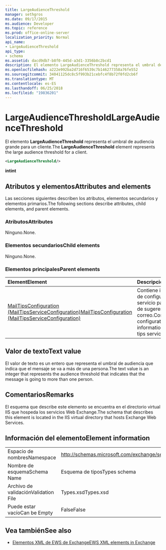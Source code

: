 ```yaml
---
title: LargeAudienceThreshold
manager: sethgros
ms.date: 09/17/2015
ms.audience: Developer
ms.topic: reference
ms.prod: office-online-server
localization_priority: Normal
api_name:
- LargeAudienceThreshold
api_type:
- schema
ms.assetid: dacd9db7-b8f0-445d-a3d1-3356b8c2bcd1
description: El elemento LargeAudienceThreshold representa el umbral de audiencia grande para un cliente.
ms.openlocfilehash: a222e992ba2d716f6539c7b146277358a76fe552
ms.sourcegitcommit: 34041125dc8c5f993b21cebfc4f8b72f0fd2cb6f
ms.translationtype: MT
ms.contentlocale: es-ES
ms.lasthandoff: 06/25/2018
ms.locfileid: "19836201"
---
```

# <a name="largeaudiencethreshold"></a><span data-ttu-id="a053c-103">LargeAudienceThreshold</span><span class="sxs-lookup"><span data-stu-id="a053c-103">LargeAudienceThreshold</span></span>

<span data-ttu-id="a053c-104">El elemento **LargeAudienceThreshold** representa el umbral de audiencia grande para un cliente.</span><span class="sxs-lookup"><span data-stu-id="a053c-104">The **LargeAudienceThreshold** element represents the large audience threshold for a client.</span></span> 
  
```XML
<LargeAudienceThreshold/>
```

 <span data-ttu-id="a053c-105">**int**</span><span class="sxs-lookup"><span data-stu-id="a053c-105">**int**</span></span>
## <a name="attributes-and-elements"></a><span data-ttu-id="a053c-106">Atributos y elementos</span><span class="sxs-lookup"><span data-stu-id="a053c-106">Attributes and elements</span></span>

<span data-ttu-id="a053c-107">Las secciones siguientes describen los atributos, elementos secundarios y elementos primarios.</span><span class="sxs-lookup"><span data-stu-id="a053c-107">The following sections describe attributes, child elements, and parent elements.</span></span>
  
### <a name="attributes"></a><span data-ttu-id="a053c-108">Atributos</span><span class="sxs-lookup"><span data-stu-id="a053c-108">Attributes</span></span>

<span data-ttu-id="a053c-109">Ninguno.</span><span class="sxs-lookup"><span data-stu-id="a053c-109">None.</span></span>
  
### <a name="child-elements"></a><span data-ttu-id="a053c-110">Elementos secundarios</span><span class="sxs-lookup"><span data-stu-id="a053c-110">Child elements</span></span>

<span data-ttu-id="a053c-111">Ninguno.</span><span class="sxs-lookup"><span data-stu-id="a053c-111">None.</span></span>
  
### <a name="parent-elements"></a><span data-ttu-id="a053c-112">Elementos principales</span><span class="sxs-lookup"><span data-stu-id="a053c-112">Parent elements</span></span>

|<span data-ttu-id="a053c-113">**Element**</span><span class="sxs-lookup"><span data-stu-id="a053c-113">**Element**</span></span>|<span data-ttu-id="a053c-114">**Descripción**</span><span class="sxs-lookup"><span data-stu-id="a053c-114">**Description**</span></span>|
|:-----|:-----|
|[<span data-ttu-id="a053c-115">MailTipsConfiguration (MailTipsServiceConfiguration)</span><span class="sxs-lookup"><span data-stu-id="a053c-115">MailTipsConfiguration (MailTipsServiceConfiguration)</span></span>](mailtipsconfiguration-mailtipsserviceconfiguration.md) <br/> |<span data-ttu-id="a053c-116">Contiene información de configuración de servicio para el servicio de sugerencias de correo.</span><span class="sxs-lookup"><span data-stu-id="a053c-116">Contains service configuration information for the mail tips service.</span></span>  <br/> |
   
## <a name="text-value"></a><span data-ttu-id="a053c-117">Valor de texto</span><span class="sxs-lookup"><span data-stu-id="a053c-117">Text value</span></span>

<span data-ttu-id="a053c-118">El valor de texto es un entero que representa el umbral de audiencia que indica que el mensaje se va a más de una persona.</span><span class="sxs-lookup"><span data-stu-id="a053c-118">The text value is an integer that represents the audience threshold that indicates that the message is going to more than one person.</span></span>
  
## <a name="remarks"></a><span data-ttu-id="a053c-119">Comentarios</span><span class="sxs-lookup"><span data-stu-id="a053c-119">Remarks</span></span>

<span data-ttu-id="a053c-120">El esquema que describe este elemento se encuentra en el directorio virtual IIS que hospeda los servicios Web Exchange.</span><span class="sxs-lookup"><span data-stu-id="a053c-120">The schema that describes this element is located in the IIS virtual directory that hosts Exchange Web Services.</span></span>
  
## <a name="element-information"></a><span data-ttu-id="a053c-121">Información del elemento</span><span class="sxs-lookup"><span data-stu-id="a053c-121">Element information</span></span>

|||
|:-----|:-----|
|<span data-ttu-id="a053c-122">Espacio de nombres</span><span class="sxs-lookup"><span data-stu-id="a053c-122">Namespace</span></span>  <br/> |http://schemas.microsoft.com/exchange/services/2006/types  <br/> |
|<span data-ttu-id="a053c-123">Nombre de esquema</span><span class="sxs-lookup"><span data-stu-id="a053c-123">Schema Name</span></span>  <br/> |<span data-ttu-id="a053c-124">Esquema de tipos</span><span class="sxs-lookup"><span data-stu-id="a053c-124">Types schema</span></span>  <br/> |
|<span data-ttu-id="a053c-125">Archivo de validación</span><span class="sxs-lookup"><span data-stu-id="a053c-125">Validation File</span></span>  <br/> |<span data-ttu-id="a053c-126">Types.xsd</span><span class="sxs-lookup"><span data-stu-id="a053c-126">Types.xsd</span></span>  <br/> |
|<span data-ttu-id="a053c-127">Puede estar vacío</span><span class="sxs-lookup"><span data-stu-id="a053c-127">Can be Empty</span></span>  <br/> |<span data-ttu-id="a053c-128">False</span><span class="sxs-lookup"><span data-stu-id="a053c-128">False</span></span>  <br/> |
   
## <a name="see-also"></a><span data-ttu-id="a053c-129">Vea también</span><span class="sxs-lookup"><span data-stu-id="a053c-129">See also</span></span>



- [<span data-ttu-id="a053c-130">Elementos XML de EWS de Exchange</span><span class="sxs-lookup"><span data-stu-id="a053c-130">EWS XML elements in Exchange</span></span>](ews-xml-elements-in-exchange.md)

